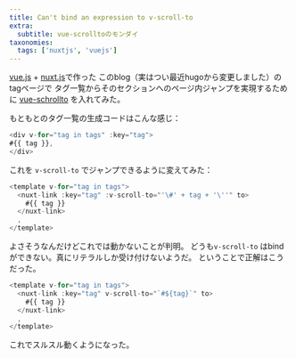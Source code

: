 ```yaml
---
title: Can't bind an expression to v-scroll-to
extra:
  subtitle: vue-scrolltoのモンダイ
taxonomies:
  tags: ['nuxtjs', 'vuejs']
---
```


[vue.js](https://vuejs.org) + [nuxt.js](https://nuxtjs.org/)で作った
このblog（実はつい最近hugoから変更しました）のtagページで
タグ一覧からそのセクションへのページ内ジャンプを実現するために
[vue-schrollto](https://www.npmjs.com/package/vue-scrollto)
を入れてみた。

もともとのタグ一覧の生成コードはこんな感じ：

```javascript
<div v-for="tag in tags" :key="tag">
#{{ tag }},
</div>
```

これを `v-scroll-to` でジャンプできるように変えてみた：

```javascript
<template v-for="tag in tags">
  <nuxt-link :key="tag" :v-scroll-to="'\#' + tag + '\''" to>
    #{{ tag }}
  </nuxt-link>
  ,
</template>
```

よさそうなんだけどこれでは動かないことが判明。
どうも`v-scroll-to` はbindができない。真にリテラルしか受け付けないようだ。
ということで正解はこうだった。

```javascript
<template v-for="tag in tags">
  <nuxt-link :key="tag" v-scroll-to="`#${tag}`" to>
    #{{ tag }}
  </nuxt-link>
  ,
</template>
```

これでスルスル動くようになった。
